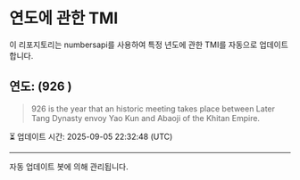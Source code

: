 
# 연도에 관한 TMI

이 리포지토리는 numbersapi를 사용하여 특정 년도에 관한 TMI를 자동으로 업데이트합니다.

## 연도: (926 )
> 926 is the year that an historic meeting takes place between Later Tang Dynasty envoy Yao Kun and Abaoji of the Khitan Empire.

⏳ 업데이트 시간: 2025-09-05 22:32:48 (UTC)

---
자동 업데이트 봇에 의해 관리됩니다.
